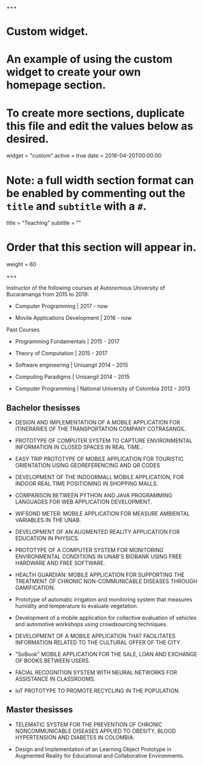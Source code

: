+++
# Custom widget.
# An example of using the custom widget to create your own homepage section.
# To create more sections, duplicate this file and edit the values below as desired.
widget = "custom"
active = true
date = 2016-04-20T00:00:00

# Note: a full width section format can be enabled by commenting out the `title` and `subtitle` with a `#`.
title = "Teaching"
subtitle = ""

# Order that this section will appear in.
weight = 60

+++

Instructor of the following courses at Autonomous University of Bucaramanga from 2015 to 2019:

<ul class="ul-edu fa-ul">
  <li>
    <i class="fa-li fa fa-comments"></i>
    <div class="description">
      <p class="course">Computer Programming | 2017 - now</p>
    </div>
  </li>
  <li>
    <i class="fa-li fa fa-comments"></i>
    <div class="description">
      <p class="course">Movile Applications Development | 2016 - now</p>
    </div>
  </li>
  </ul>
  
  Past Courses
  
  <ul class="ul-edu fa-ul">
  <li>
    <i class="fa-li fa fa-comments"></i>
    <div class="description">
      <p class="course">Programming Fundamentals | 2015 - 2017</p>
    </div>
  </li> 
  <li>
    <i class="fa-li fa fa-comments"></i>
    <div class="description">
      <p class="course">Theory of Computation | 2015 - 2017</p>
    </div>
  </li>
  <li>
    <i class="fa-li fa fa-comments"></i>
    <div class="description">
      <p class="course">Software engineering | Unisangil 2014 - 2015</p>
    </div>
  </li>
  <li>
    <i class="fa-li fa fa-comments"></i>
    <div class="description">
      <p class="course">Computing Paradigms | Unisangil 2014 - 2015</p>
    </div>
  </li>
  <li>
    <i class="fa-li fa fa-comments"></i>
    <div class="description">
      <p class="course">Computer Programming | National University of Colombia 2012 - 2013</p>
    </div>
  </li>  
</ul>

## Bachelor thesisses

<ul class="ul-edu fa-ul">
  <li>
    <i class="fa-li fa fa-book"></i>
    <div class="description">
      <p class="course">DESIGN AND IMPLEMENTATION OF A MOBILE APPLICATION FOR ITINERARIES OF THE TRANSPORTATION COMPANY COTRASANGIL.</p>
    </div>
  </li>
  <li>
    <i class="fa-li fa fa-book"></i>
    <div class="description">
      <p class="course">PROTOTYPE OF COMPUTER SYSTEM TO CAPTURE ENVIRONMENTAL INFORMATION IN CLOSED SPACES IN REAL TIME..</p>
    </div>
  </li>
  <li>
    <i class="fa-li fa fa-book"></i>
    <div class="description">
      <p class="course">EASY TRIP PROTOTYPE OF MOBILE APPLICATION FOR TOURISTIC ORIENTATION USING GEOREFERENCING AND QR CODES</p>
    </div>
  </li>
  <li>
    <i class="fa-li fa fa-book"></i>
    <div class="description">
      <p class="course">DEVELOPMENT OF THE INDOORMALL MOBILE APPLICATION, FOR INDOOR REAL TIME POSITIONING IN SHOPPING MALLS.</p>
    </div>
  </li>
  <li>
    <i class="fa-li fa fa-book"></i>
    <div class="description">
      <p class="course">COMPARISON BETWEEN PYTHON AND JAVA PROGRAMMING LANGUAGES FOR WEB APPLICATION DEVELOPMENT.</p>
    </div>
  </li>
  <li>
    <i class="fa-li fa fa-book"></i>
    <div class="description">
      <p class="course">WIFSOND METER: MOBILE APPLICATION FOR MEASURE AMBIENTAL VARIABLES IN THE UNAB.</p>
    </div>
  </li>
  <li>
    <i class="fa-li fa fa-book"></i>
    <div class="description">
      <p class="course">DEVELOPMENT OF AN AUGMENTED REALITY APPLICATION FOR EDUCATION IN PHYSICS.</p>
    </div>
  </li>
  <li>
    <i class="fa-li fa fa-book"></i>
    <div class="description">
      <p class="course">PROTOTYPE OF A COMPUTER SYSTEM FOR MONITORING ENVIRONMENTAL CONDITIONS IN UNAB'S BIOBANK USING FREE HARDWARE AND FREE SOFTWARE.</p>
    </div>
  </li>
  <li>
    <i class="fa-li fa fa-book"></i>
    <div class="description">
      <p class="course">HEALTH GUARDIAN: MOBILE APPLICATION FOR SUPPORTING THE TREATMENT OF CHRONIC NON-COMMUNICABLE DISEASES THROUGH GAMIFICATION.</p>
    </div>
  </li>
  <li>
    <i class="fa-li fa fa-book"></i>
    <div class="description">
      <p class="course">Prototype of automatic irrigation and monitoring system that measures humidity and temperature to evaluate vegetation.</p>
    </div>
  </li>
  <li>
    <i class="fa-li fa fa-book"></i>
    <div class="description">
      <p class="course">Development of a mobile application for collective evaluation of vehicles and automotive workshops using crowdsourcing techniques.</p>
    </div>
  </li>
  <li>
    <i class="fa-li fa fa-book"></i>
    <div class="description">
      <p class="course">DEVELOPMENT OF A MOBILE APPLICATION THAT FACILITATES INFORMATION RELATED TO THE CULTURAL OFFER OF THE CITY.</p>
    </div>
  </li>
  <li>
    <i class="fa-li fa fa-book"></i>
    <div class="description">
      <p class="course">"SoBook" MOBILE APPLICATION FOR THE SALE, LOAN AND EXCHANGE OF BOOKS BETWEEN USERS.</p>
    </div>
  </li>
  <li>
    <i class="fa-li fa fa-book"></i>
    <div class="description">
      <p class="course">FACIAL RECOGNITION SYSTEM WITH NEURAL NETWORKS FOR ASSISTANCE IN CLASSROOMS.</p>
    </div>
  </li>
  <li>
    <i class="fa-li fa fa-book"></i>
    <div class="description">
      <p class="course">IoT PROTOTYPE TO PROMOTE RECYCLING IN THE POPULATION.</p>
    </div>
  </li>
</ul>


## Master thesisses

<ul class="ul-edu fa-ul">
  <li>
    <i class="fa-li fa fa-book"></i>
    <div class="description">
      <p class="course">TELEMATIC SYSTEM FOR THE PREVENTION OF CHRONIC NONCOMMUNICABLE DISEASES APPLIED TO OBESITY, BLOOD HYPERTENSION AND DIABETES IN COLOMBIA.</p>
    </div>
  </li>
  <li>
    <i class="fa-li fa fa-book"></i>
    <div class="description">
      <p class="course">Design and Implementation of an Learning Object Prototype in Augmented Reality for Educational and Collaborative Environments.</p>
    </div>
  </li>  
</ul>

